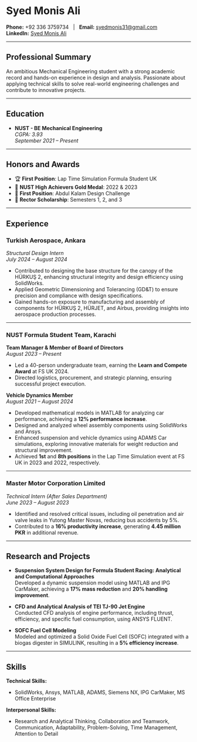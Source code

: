 # Syed Monis Ali

**Phone:** +92 336 3759734 &nbsp;&nbsp;|&nbsp;&nbsp; **Email:** syedmonis31@gmail.com  
**LinkedIn:** [Syed Monis Ali](#)

---

## **Professional Summary**

An ambitious Mechanical Engineering student with a strong academic record and hands-on experience in design and analysis. Passionate about applying technical skills to solve real-world engineering challenges and contribute to innovative projects.

---

## **Education**

- **NUST - BE Mechanical Engineering**  
  _CGPA: 3.93_  
  _September 2021 – Present_

---

## **Honors and Awards**

- 🏆 **First Position**: Lap Time Simulation Formula Student UK  
- 🏅 **NUST High Achievers Gold Medal**: 2022 & 2023  
- 🥇 **First Position**: Abdul Kalam Design Challenge  
- 📜 **Rector Scholarship**: Semesters 1, 2, and 3  

---

## **Experience**

### **Turkish Aerospace, Ankara**  
_Structural Design Intern_  
_July 2024 – August 2024_

- Contributed to designing the base structure for the canopy of the HÜRKUŞ 2, enhancing structural integrity and design efficiency using SolidWorks.  
- Applied Geometric Dimensioning and Tolerancing (GD&T) to ensure precision and compliance with design specifications.  
- Gained hands-on exposure to manufacturing and assembly of components for HÜRKUŞ 2, HÜRJET, and Airbus, providing insights into aerospace production processes.

---

### **NUST Formula Student Team, Karachi**  

**Team Manager & Member of Board of Directors**  
_August 2023 – Present_

- Led a 40-person undergraduate team, earning the **Learn and Compete Award** at FS UK 2024.  
- Directed logistics, procurement, and strategic planning, ensuring successful project execution.

**Vehicle Dynamics Member**  
_August 2021 – August 2024_

- Developed mathematical models in MATLAB for analyzing car performance, achieving a **12% performance increase**.  
- Designed and analyzed wheel assembly components using SolidWorks and Ansys.  
- Enhanced suspension and vehicle dynamics using ADAMS Car simulations, exploring innovative materials for weight reduction and structural improvement.  
- Achieved **1st** and **8th positions** in the Lap Time Simulation event at FS UK in 2023 and 2022, respectively.

---

### **Master Motor Corporation Limited**  
_Technical Intern (After Sales Department)_  
_June 2023 – August 2023_

- Identified and resolved critical issues, including oil penetration and air valve leaks in Yutong Master Novas, reducing bus accidents by 5%.  
- Contributed to a **16% productivity increase**, generating **4.45 million PKR** in additional revenue.

---

## **Research and Projects**

- **Suspension System Design for Formula Student Racing: Analytical and Computational Approaches**  
  Developed a dynamic suspension model using MATLAB and IPG CarMaker, achieving a **17% mass reduction** and **20% handling improvement**.

- **CFD and Analytical Analysis of TEI TJ-90 Jet Engine**  
  Conducted CFD analysis of engine performance, including thrust, efficiency, and specific fuel consumption, using ANSYS FLUENT.

- **SOFC Fuel Cell Modeling**  
  Modeled and optimized a Solid Oxide Fuel Cell (SOFC) integrated with a biogas digester in SIMULINK, resulting in a **5% efficiency increase**.

---

## **Skills**

**Technical Skills:**  
- SolidWorks, Ansys, MATLAB, ADAMS, Siemens NX, IPG CarMaker, MS Office Enterprise  

**Interpersonal Skills:**  
- Research and Analytical Thinking, Collaboration and Teamwork, Communication, Adaptability, Problem-Solving, Time Management, Attention to Detail

